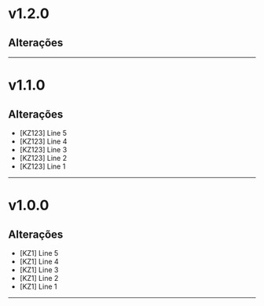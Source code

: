 # v1.2.0

## Alterações
---

# v1.1.0

## Alterações
- [KZ123] Line 5
- [KZ123] Line 4
- [KZ123] Line 3
- [KZ123] Line 2
- [KZ123] Line 1
---

# v1.0.0

## Alterações
- [KZ1] Line 5
- [KZ1] Line 4
- [KZ1] Line 3
- [KZ1] Line 2
- [KZ1] Line 1
---
